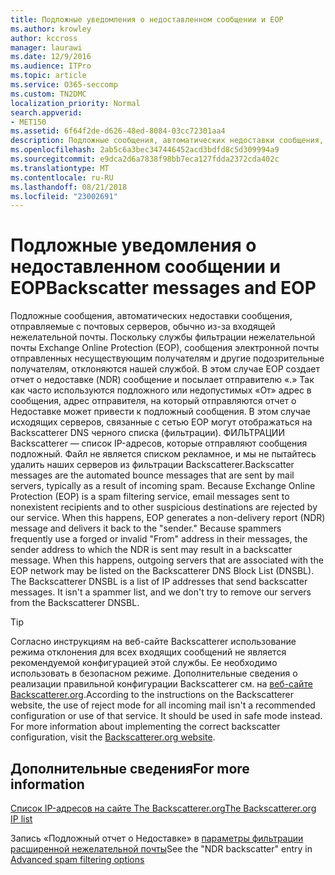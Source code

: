 ```yaml
---
title: Подложные уведомления о недоставленном сообщении и EOP
ms.author: krowley
author: kccross
manager: laurawi
ms.date: 12/9/2016
ms.audience: ITPro
ms.topic: article
ms.service: O365-seccomp
ms.custom: TN2DMC
localization_priority: Normal
search.appverid:
- MET150
ms.assetid: 6f64f2de-d626-48ed-8084-03cc72301aa4
description: Подложные сообщения, автоматических недоставки сообщения, отправляемые с почтовых серверов, обычно из-за входящей нежелательной почты. ФИЛЬТРАЦИИ Backscatterer — список IP-адресов, которые отправляют сообщения подложный. Файл не является списком рекламное, и мы не пытайтесь удалить наших серверов из фильтрации Backscatterer.
ms.openlocfilehash: 2ab5c6a3bec347446452acd3bdfd8c5d309994a9
ms.sourcegitcommit: e9dca2d6a7838f98bb7eca127fdda2372cda402c
ms.translationtype: MT
ms.contentlocale: ru-RU
ms.lasthandoff: 08/21/2018
ms.locfileid: "23002691"
---
```

# <a name="backscatter-messages-and-eop"></a><span data-ttu-id="e449b-105">Подложные уведомления о недоставленном сообщении и EOP</span><span class="sxs-lookup"><span data-stu-id="e449b-105">Backscatter messages and EOP</span></span>

<span data-ttu-id="e449b-p102">Подложные сообщения, автоматических недоставки сообщения, отправляемые с почтовых серверов, обычно из-за входящей нежелательной почты. Поскольку службы фильтрации нежелательной почты Exchange Online Protection (EOP), сообщения электронной почты отправленных несуществующим получателям и другие подозрительные получателям, отклоняются нашей службой. В этом случае EOP создает отчет о недоставке (NDR) сообщение и посылает отправителю «.» Так как часто используются подложного или недопустимых «От» адрес в сообщения, адрес отправителя, на который отправляются отчет о Недоставке может привести к подложный сообщения. В этом случае исходящих серверов, связанные с сетью EOP могут отображаться на Backscatterer DNS черного списка (фильтрации). ФИЛЬТРАЦИИ Backscatterer — список IP-адресов, которые отправляют сообщения подложный. Файл не является списком рекламное, и мы не пытайтесь удалить наших серверов из фильтрации Backscatterer.</span><span class="sxs-lookup"><span data-stu-id="e449b-p102">Backscatter messages are the automated bounce messages that are sent by mail servers, typically as a result of incoming spam. Because Exchange Online Protection (EOP) is a spam filtering service, email messages sent to nonexistent recipients and to other suspicious destinations are rejected by our service. When this happens, EOP generates a non-delivery report (NDR) message and delivers it back to the "sender." Because spammers frequently use a forged or invalid "From" address in their messages, the sender address to which the NDR is sent may result in a backscatter message. When this happens, outgoing servers that are associated with the EOP network may be listed on the Backscatterer DNS Block List (DNSBL). The Backscatterer DNSBL is a list of IP addresses that send backscatter messages. It isn't a spammer list, and we don't try to remove our servers from the Backscatterer DNSBL.</span></span> 
  
> [!TIP]
> <span data-ttu-id="e449b-p103">Согласно инструкциям на веб-сайте Backscatterer использование режима отклонения для всех входящих сообщений не является рекомендуемой конфигурацией этой службы. Ее необходимо использовать в безопасном режиме. Дополнительные сведения о реализации правильной конфигурации Backscatterer см. на [веб-сайте Backscatterer.org](http://www.backscatterer.org/?target=usage).</span><span class="sxs-lookup"><span data-stu-id="e449b-p103">According to the instructions on the Backscatterer website, the use of reject mode for all incoming mail isn't a recommended configuration or use of that service. It should be used in safe mode instead. For more information about implementing the correct backscatter configuration, visit the [Backscatterer.org website](http://www.backscatterer.org/?target=usage).</span></span> 
  
## <a name="for-more-information"></a><span data-ttu-id="e449b-116">Дополнительные сведения</span><span class="sxs-lookup"><span data-stu-id="e449b-116">For more information</span></span>

[<span data-ttu-id="e449b-117">Список IP-адресов на сайте The Backscatterer.org</span><span class="sxs-lookup"><span data-stu-id="e449b-117">The Backscatterer.org IP list</span></span>](https://blogs.msdn.com/b/tzink/archive/2012/08/22/the-backscatterer-org-ip-list.aspx)
  
<span data-ttu-id="e449b-118">Запись «Подложный отчет о Недоставке» в [параметры фильтрации расширенной нежелательной почты](advanced-spam-filtering-asf-options.md)</span><span class="sxs-lookup"><span data-stu-id="e449b-118">See the "NDR backscatter" entry in [Advanced spam filtering  options](advanced-spam-filtering-asf-options.md)</span></span>
  

